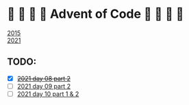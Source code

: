 # 🎄 🌲 🎄 🌲 Advent of Code 🎄 🌲 🎄 🌲

[2015](https://github.com/snelling-a/Advent_of_Code/tree/main/2015)   
[2021](https://github.com/snelling-a/Advent_of_Code/tree/main/2021)

## TODO:

-   [x] ~~[2021 day 08 part 2](https://github.com/snelling-a/Advent_of_Code/pull/14)~~
-   [ ] [2021 day 09 part 2](https://github.com/snelling-a/Advent_of_Code/pull/13)
-   [ ] [2021 day 10 part 1 & 2](https://github.com/snelling-a/Advent_of_Code/pull/16)
